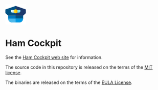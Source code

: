 ![Pilots Hat 64](docs/images/pilots_hat_64.png)

# Ham Cockpit

See the [Ham Cockpit web site](https://ve3nea.github.io/HamCockpit/) for information.

The source code in this repository is released on the terms of the 
[MIT license](LICENSE).

The binaries are released on the terms of the
[EULA License](Release/License.txt).
